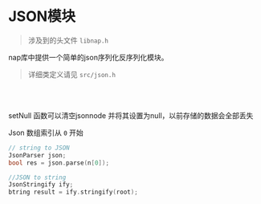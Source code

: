 # JSON模块

>  涉及到的头文件 `libnap.h`

nap库中提供一个简单的json序列化反序列化模块。

> 详细类定义请见  `src/json.h`

<br/>
<br/>

setNull 函数可以清空jsonnode 并将其设置为null，以前存储的数据会全部丢失

Json 数组索引从  `0` 开始

```cpp
// string to JSON
JsonParser json;
bool res = json.parse(n[0]);

//JSON to string
JsonStringify ify;
btring result = ify.stringify(root);
```

